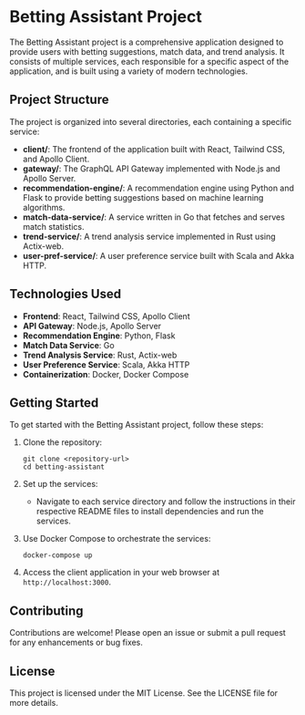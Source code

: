# Betting Assistant Project

The Betting Assistant project is a comprehensive application designed to provide users with betting suggestions, match data, and trend analysis. It consists of multiple services, each responsible for a specific aspect of the application, and is built using a variety of modern technologies.

## Project Structure

The project is organized into several directories, each containing a specific service:

- **client/**: The frontend of the application built with React, Tailwind CSS, and Apollo Client.
- **gateway/**: The GraphQL API Gateway implemented with Node.js and Apollo Server.
- **recommendation-engine/**: A recommendation engine using Python and Flask to provide betting suggestions based on machine learning algorithms.
- **match-data-service/**: A service written in Go that fetches and serves match statistics.
- **trend-service/**: A trend analysis service implemented in Rust using Actix-web.
- **user-pref-service/**: A user preference service built with Scala and Akka HTTP.

## Technologies Used

- **Frontend**: React, Tailwind CSS, Apollo Client
- **API Gateway**: Node.js, Apollo Server
- **Recommendation Engine**: Python, Flask
- **Match Data Service**: Go
- **Trend Analysis Service**: Rust, Actix-web
- **User Preference Service**: Scala, Akka HTTP
- **Containerization**: Docker, Docker Compose

## Getting Started

To get started with the Betting Assistant project, follow these steps:

1. Clone the repository:
   ```
   git clone <repository-url>
   cd betting-assistant
   ```

2. Set up the services:
   - Navigate to each service directory and follow the instructions in their respective README files to install dependencies and run the services.

3. Use Docker Compose to orchestrate the services:
   ```
   docker-compose up
   ```

4. Access the client application in your web browser at `http://localhost:3000`.

## Contributing

Contributions are welcome! Please open an issue or submit a pull request for any enhancements or bug fixes.

## License

This project is licensed under the MIT License. See the LICENSE file for more details.